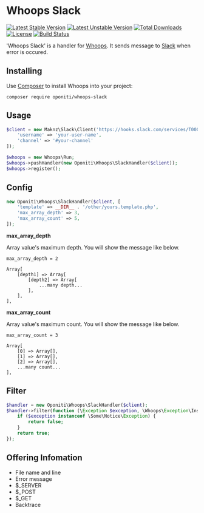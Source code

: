 Whoops Slack
===

[![Latest Stable Version](https://poser.pugx.org/oponiti/whoops-slack/v/stable.svg)](https://packagist.org/packages/oponiti/whoops-slack)
[![Latest Unstable Version](https://poser.pugx.org/oponiti/whoops-slack/v/unstable.svg)](https://packagist.org/packages/oponiti/whoops-slack)
[![Total Downloads](https://poser.pugx.org/oponiti/whoops-slack/downloads.svg)](https://packagist.org/packages/oponiti/whoops-slack)
[![License](https://poser.pugx.org/oponiti/whoops-slack/license.svg)](https://packagist.org/packages/oponiti/whoops-slack)
[![Build Status](https://img.shields.io/travis/oponiti/whoops-slack/master.svg)](https://travis-ci.org/oponiti/whoops-slack)

'Whoops Slack' is a handler for [Whoops](https://github.com/filp/whoops). It sends message to [Slack](http://slack.com) when error is occured.

## Installing
Use [Composer](http://getcomposer.org) to install Whoops into your project:

```
composer require oponiti/whoops-slack
```

## Usage

```php
$client = new Maknz\Slack\Client('https://hooks.slack.com/services/T00000000/B00000000/xxxxxxxxxxxxxxxxxxxxxxxx', [
    'username' => 'your-user-name',
    'channel' => '#your-channel'
]);

$whoops = new Whoops\Run;
$whoops->pushHandler(new Oponiti\Whoops\SlackHandler($client));
$whoops->register();
```

## Config

```php
new Oponiti\Whoops\SlackHandler($client, [
    'template' => __DIR__ . '/other/yours.template.php',
    'max_array_depth' => 3,
    'max_array_count' => 5,
]);
```

**max_array_depth**

Array value's maximum depth. You will show the message like below.

`max_array_depth = 2`

```
Array[
    [depth1] => Array[
        [depth2] => Array[
            ...many depth...
        ],
    ],
],
```

**max_array_count**

Array value's maximum count. You will show the message like below.

`max_array_count = 3`

```
Array[
    [0] => Array[],
    [1] => Array[],
    [2] => Array[],
    ...many count...
],
```

## Filter

```php
$handler = new Oponiti\Whoops\SlackHandler($client);
$handler->filter(function (\Exception $exception, \Whoops\Exception\Inspector $inspector) {
    if ($exception instanceof \Some\Notice\Exception) {
        return false;
    }
    return true;
});
```

## Offering Infomation 

- File name and line
- Error message
- $_SERVER
- $_POST
- $_GET
- Backtrace